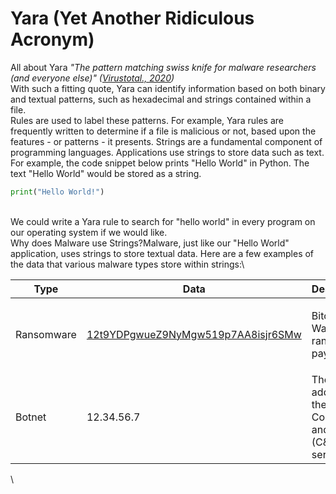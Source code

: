 # Yara (Yet Another Ridiculous Acronym)

All about Yara _"The pattern matching swiss knife for malware researchers (and everyone else)" (_[_Virustotal., 2020_](https://virustotal.github.io/yara/)_)_\
With such a fitting quote, Yara can identify information based on both binary and textual patterns, such as hexadecimal and strings contained within a file.\
Rules are used to label these patterns. For example, Yara rules are frequently written to determine if a file is malicious or not, based upon the features - or patterns - it presents. Strings are a fundamental component of programming languages. Applications use strings to store data such as text.\
For example, the code snippet below prints "Hello World" in Python. The text "Hello World" would be stored as a string.

```python
print("Hello World!")
```

\
We could write a Yara rule to search for "hello world" in every program on our operating system if we would like. \
Why does Malware use Strings?Malware, just like our "Hello World" application, uses strings to store textual data. Here are a few examples of the data that various malware types store within strings:\


| Type       | Data                                                                                                                                  | Description                                             |
| ---------- | ------------------------------------------------------------------------------------------------------------------------------------- | ------------------------------------------------------- |
| Ransomware | <p><a href="https://www.blockchain.com/btc/address/12t9YDPgwueZ9NyMgw519p7AA8isjr6SMw">12t9YDPgwueZ9NyMgw519p7AA8isjr6SMw</a><br></p> | <p>Bitcoin Wallet for ransom payments<br></p>           |
| Botnet     | <p>12.34.56.7<br></p>                                                                                                                 | The IP address of the Command and Control (C\&C) server |

\
